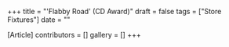 +++
title = "'Flabby Road' (CD Award)"
draft = false
tags = ["Store Fixtures"]
date = ""

[Article]
contributors = []
gallery = []
+++